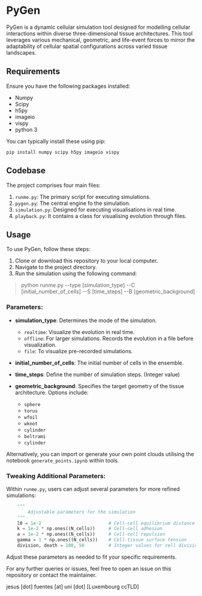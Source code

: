 # PyGen

PyGen is a dynamic cellular simulation tool designed for modelling cellular interactions within diverse three-dimensional tissue architectures. This tool leverages various mechanical, geometric, and life-event forces to mirror the adaptability of cellular spatial configurations across varied tissue landscapes.

## Requirements

Ensure you have the following packages installed:

- Numpy
- Scipy
- h5py
- imageio
- vispy
- python 3

You can typically install these using pip:

`pip install numpy scipy h5py imageio vispy`


## Codebase

The project comprises four main files:


1. `runme.py`: The primary script for executing simulations.
2. `pygen.py`: The central engine fo the simulation.
3. `simulation.py`: Designed for executing visualisations in real time.
4. `playback.py`: It contains a class for visualising evolution through files.

## Usage

To use PyGen, follow these steps:

1. Clone or download this repository to your local computer.
2. Navigate to the project directory.
3. Run the simulation using the following command:

> python runme.py --type [simulation_type] --C [initial_number_of_cells] --S [time_steps] --B [geometric_background]


### Parameters:

- **simulation_type**: Determines the mode of the simulation. 
    - `realtime`: Visualize the evolution in real time.
    - `offline`: For larger simulations. Records the evolution in a file before visualization.
    - `file`: To visualize pre-recorded simulations.
  
- **initial_number_of_cells**: The initial number of cells in the ensemble.
  
- **time_steps**: Define the number of simulation steps. (Integer value)

- **geometric_background**: Specifies the target geometry of the tissue architecture. Options include:
    - `sphere`
    - `torus`
    - `wfoil`
    - `wknot`
    - `cylinder`
    - `beltrami`
    - `cylinder`

Alternatively, you can import or generate your own point clouds utilising the notebook `generate_points.ipynb` within tools.

### Tweaking Additional Parameters:

Within `runme.py`, users can adjust several parameters for more refined simulations:

```python
    """ 
        Adjustable parameters for the simulation
    """
    l0 = 1e-2                         # Cell-cell equilibrium distance
    k = 1e-2 * np.ones((N_cells))     # Cell-cell adhesion
    a = 1e-2 * np.ones((N_cells))     # Cell-cell repulsion
    gamma = 1 * np.ones((N_cells))    # Cell-tissue surface tension
    division, death = 100, 50         # Integer values for cell divisions & deaths
```

Adjust these parameters as needed to fit your specific requirements.

For any further queries or issues, feel free to open an issue on this repository or contact the maintainer.

jesus [dot] fuentes [at] uni [dot] [Luxembourg ccTLD]



